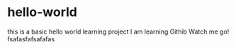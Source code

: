 # hello-world
this is a basic hello world learning project
I am learning Githib
Watch me go!
fsafasfafsafafas
